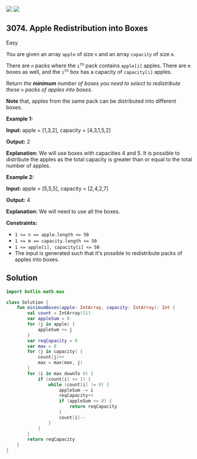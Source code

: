 [![](https://img.shields.io/github/stars/javadev/LeetCode-in-Kotlin?label=Stars&style=flat-square)](https://github.com/javadev/LeetCode-in-Kotlin)
[![](https://img.shields.io/github/forks/javadev/LeetCode-in-Kotlin?label=Fork%20me%20on%20GitHub%20&style=flat-square)](https://github.com/javadev/LeetCode-in-Kotlin/fork)

## 3074\. Apple Redistribution into Boxes

Easy

You are given an array `apple` of size `n` and an array `capacity` of size `m`.

There are `n` packs where the <code>i<sup>th</sup></code> pack contains `apple[i]` apples. There are `m` boxes as well, and the <code>i<sup>th</sup></code> box has a capacity of `capacity[i]` apples.

Return _the **minimum** number of boxes you need to select to redistribute these_ `n` _packs of apples into boxes_.

**Note** that, apples from the same pack can be distributed into different boxes.

**Example 1:**

**Input:** apple = [1,3,2], capacity = [4,3,1,5,2]

**Output:** 2

**Explanation:** We will use boxes with capacities 4 and 5. It is possible to distribute the apples as the total capacity is greater than or equal to the total number of apples.

**Example 2:**

**Input:** apple = [5,5,5], capacity = [2,4,2,7]

**Output:** 4

**Explanation:** We will need to use all the boxes.

**Constraints:**

*   `1 <= n == apple.length <= 50`
*   `1 <= m == capacity.length <= 50`
*   `1 <= apple[i], capacity[i] <= 50`
*   The input is generated such that it's possible to redistribute packs of apples into boxes.

## Solution

```kotlin
import kotlin.math.max

class Solution {
    fun minimumBoxes(apple: IntArray, capacity: IntArray): Int {
        val count = IntArray(51)
        var appleSum = 0
        for (j in apple) {
            appleSum += j
        }
        var reqCapacity = 0
        var max = 0
        for (j in capacity) {
            count[j]++
            max = max(max, j)
        }
        for (i in max downTo 0) {
            if (count[i] >= 1) {
                while (count[i] != 0) {
                    appleSum -= i
                    reqCapacity++
                    if (appleSum <= 0) {
                        return reqCapacity
                    }
                    count[i]--
                }
            }
        }
        return reqCapacity
    }
}
```